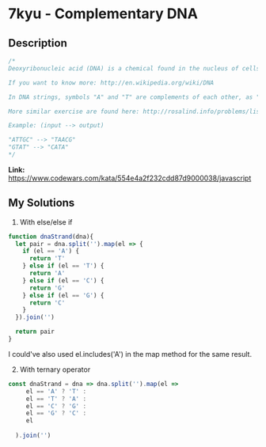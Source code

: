# 7kyu - Complementary DNA

## Description
```js
/*
Deoxyribonucleic acid (DNA) is a chemical found in the nucleus of cells and carries the "instructions" for the development and functioning of living organisms.

If you want to know more: http://en.wikipedia.org/wiki/DNA

In DNA strings, symbols "A" and "T" are complements of each other, as "C" and "G". Your function receives one side of the DNA (string, except for Haskell); you need to return the other complementary side. DNA strand is never empty or there is no DNA at all (again, except for Haskell).

More similar exercise are found here: http://rosalind.info/problems/list-view/ (source)

Example: (input --> output)

"ATTGC" --> "TAACG"
"GTAT" --> "CATA"
*/
```

**Link:** https://www.codewars.com/kata/554e4a2f232cdd87d9000038/javascript

## My Solutions

1. With else/else if
```js
function dnaStrand(dna){
  let pair = dna.split('').map(el => {
    if (el == 'A') {
      return 'T'
    } else if (el == 'T') {
      return 'A'
    } else if (el == 'C') {
      return 'G'
    } else if (el == 'G') {
      return 'C'
    }
  }).join('')

  return pair
}
```
I could've also used el.includes('A') in the map method for the same result.

2. With ternary operator
```js
const dnaStrand = dna => dna.split('').map(el => 
     el == 'A' ? 'T' :
     el == 'T' ? 'A' :
     el == 'C' ? 'G' : 
     el == 'G' ? 'C' :
     el
    
  ).join('')
  ```
  